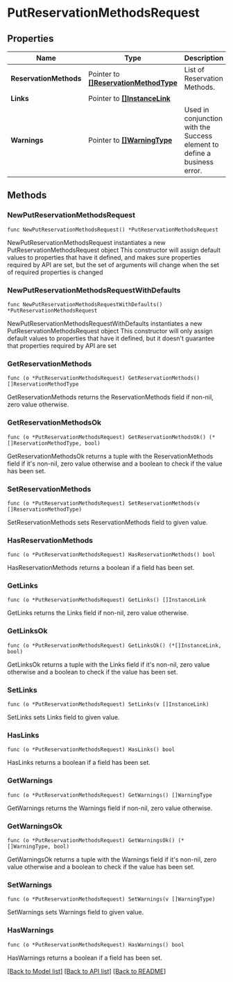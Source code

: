 # PutReservationMethodsRequest

## Properties

Name | Type | Description | Notes
------------ | ------------- | ------------- | -------------
**ReservationMethods** | Pointer to [**[]ReservationMethodType**](ReservationMethodType.md) | List of Reservation Methods. | [optional] 
**Links** | Pointer to [**[]InstanceLink**](InstanceLink.md) |  | [optional] 
**Warnings** | Pointer to [**[]WarningType**](WarningType.md) | Used in conjunction with the Success element to define a business error. | [optional] 

## Methods

### NewPutReservationMethodsRequest

`func NewPutReservationMethodsRequest() *PutReservationMethodsRequest`

NewPutReservationMethodsRequest instantiates a new PutReservationMethodsRequest object
This constructor will assign default values to properties that have it defined,
and makes sure properties required by API are set, but the set of arguments
will change when the set of required properties is changed

### NewPutReservationMethodsRequestWithDefaults

`func NewPutReservationMethodsRequestWithDefaults() *PutReservationMethodsRequest`

NewPutReservationMethodsRequestWithDefaults instantiates a new PutReservationMethodsRequest object
This constructor will only assign default values to properties that have it defined,
but it doesn't guarantee that properties required by API are set

### GetReservationMethods

`func (o *PutReservationMethodsRequest) GetReservationMethods() []ReservationMethodType`

GetReservationMethods returns the ReservationMethods field if non-nil, zero value otherwise.

### GetReservationMethodsOk

`func (o *PutReservationMethodsRequest) GetReservationMethodsOk() (*[]ReservationMethodType, bool)`

GetReservationMethodsOk returns a tuple with the ReservationMethods field if it's non-nil, zero value otherwise
and a boolean to check if the value has been set.

### SetReservationMethods

`func (o *PutReservationMethodsRequest) SetReservationMethods(v []ReservationMethodType)`

SetReservationMethods sets ReservationMethods field to given value.

### HasReservationMethods

`func (o *PutReservationMethodsRequest) HasReservationMethods() bool`

HasReservationMethods returns a boolean if a field has been set.

### GetLinks

`func (o *PutReservationMethodsRequest) GetLinks() []InstanceLink`

GetLinks returns the Links field if non-nil, zero value otherwise.

### GetLinksOk

`func (o *PutReservationMethodsRequest) GetLinksOk() (*[]InstanceLink, bool)`

GetLinksOk returns a tuple with the Links field if it's non-nil, zero value otherwise
and a boolean to check if the value has been set.

### SetLinks

`func (o *PutReservationMethodsRequest) SetLinks(v []InstanceLink)`

SetLinks sets Links field to given value.

### HasLinks

`func (o *PutReservationMethodsRequest) HasLinks() bool`

HasLinks returns a boolean if a field has been set.

### GetWarnings

`func (o *PutReservationMethodsRequest) GetWarnings() []WarningType`

GetWarnings returns the Warnings field if non-nil, zero value otherwise.

### GetWarningsOk

`func (o *PutReservationMethodsRequest) GetWarningsOk() (*[]WarningType, bool)`

GetWarningsOk returns a tuple with the Warnings field if it's non-nil, zero value otherwise
and a boolean to check if the value has been set.

### SetWarnings

`func (o *PutReservationMethodsRequest) SetWarnings(v []WarningType)`

SetWarnings sets Warnings field to given value.

### HasWarnings

`func (o *PutReservationMethodsRequest) HasWarnings() bool`

HasWarnings returns a boolean if a field has been set.


[[Back to Model list]](../README.md#documentation-for-models) [[Back to API list]](../README.md#documentation-for-api-endpoints) [[Back to README]](../README.md)


